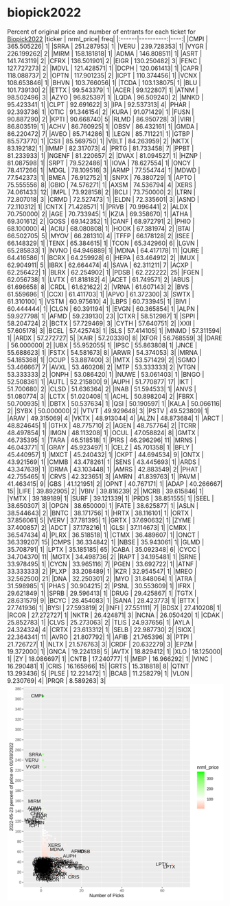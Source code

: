 # biopick2022
Percent of original price and number of entrants for each ticket for [Biopick2022](https://twitter.com/hashtag/Biopick2022)
|ticker | nrml_price| freq|
|:------|----------:|----:|
|CMPI   | 365.505226|    1|
|SRRA   | 251.287953|    1|
|VERU   | 239.728353|    1|
|VYGR   | 226.199262|    2|
|MIRM   | 158.181818|    1|
|ADMA   | 146.808511|    1|
|ASRT   | 141.743119|    2|
|CFRX   | 136.501901|    2|
|EIGR   | 130.250482|    3|
|FENC   | 127.727273|    2|
|MDVL   | 121.428571|    1|
|DCPH   | 120.061413|    1|
|CAPR   | 118.088737|    2|
|OPTN   | 117.901235|    2|
|ICPT   | 110.374456|    1|
|VCNX   | 108.653846|    1|
|BHVN   | 103.766056|    1|
|TCDA   | 103.138075|    1|
|BLU    | 101.739130|    2|
|ETTX   |  99.543379|    1|
|ACER   |  99.122807|    1|
|ATNM   |  98.502496|    3|
|AZYO   |  96.825397|    1|
|LQDA   |  96.509240|    2|
|MNKD   |  95.423341|    1|
|CLPT   |  92.691622|    3|
|IPA    |  92.537313|    4|
|PHAR   |  92.393736|    1|
|OTIC   |  91.346154|    2|
|KURA   |  91.071429|    1|
|FUSN   |  90.887290|    2|
|KPTI   |  90.668740|    5|
|RLMD   |  86.950728|    3|
|VIRI   |  86.803519|    1|
|ACHV   |  86.760925|    1|
|OBSV   |  86.432161|    1|
|GMDA   |  86.220472|    7|
|AVEO   |  85.714286|    1|
|LEGN   |  85.711221|    1|
|GTBP   |  85.573770|    1|
|CSII   |  85.569750|    1|
|VBLT   |  84.263959|    2|
|NKTX   |  83.192182|    1|
|IMMP   |  82.317073|    4|
|PRTG   |  81.733458|    7|
|PPBT   |  81.233933|    1|
|NGENF  |  81.220657|    2|
|DVAX   |  81.094527|    1|
|HZNP   |  81.087598|    1|
|SRPT   |  79.522486|    1|
|IOVA   |  78.627554|    1|
|ONCY   |  78.417266|    1|
|MDGL   |  78.109516|    3|
|ARMP   |  77.554744|    1|
|MDWD   |  77.542373|    1|
|BMEA   |  76.912752|    1|
|SNPX   |  76.380729|    1|
|APTO   |  75.555556|    8|
|GBIO   |  74.576271|    1|
|AXSM   |  74.536794|    4|
|XERS   |  74.061433|   12|
|IMPL   |  73.928158|    2|
|BCLI   |  73.750000|    2|
|LTRN   |  72.807018|    3|
|CRMD   |  72.527473|    1|
|ELDN   |  72.335601|    3|
|ASND   |  72.110312|    1|
|CNTX   |  71.428571|    1|
|PRVB   |  70.996441|    2|
|ALDX   |  70.750000|    2|
|AGE    |  70.733945|    1|
|KZIA   |  69.358670|    1|
|ATHA   |  69.301612|    2|
|GOSS   |  69.142352|    1|
|CANF   |  68.972791|    2|
|PHIO   |  68.100000|    4|
|ACIU   |  68.080808|    1|
|HOOK   |  67.381974|    2|
|BTAI   |  66.502705|    5|
|MYOV   |  66.281310|    4|
|TFFP   |  66.178128|    2|
|ISEE   |  66.148329|    1|
|TENX   |  65.384615|    1|
|TCON   |  65.342960|    6|
|LGVN   |  65.285833|    1|
|NVNO   |  64.946889|    1|
|MDNA   |  64.417178|   11|
|QURE   |  64.416586|    1|
|BCRX   |  64.259928|    6|
|HEPA   |  63.464912|    2|
|IMUX   |  62.904911|    5|
|IBRX   |  62.664474|    4|
|SAVA   |  62.311211|    7|
|ACXP   |  62.256422|    1|
|BLRX   |  62.254902|    1|
|PDSB   |  62.222222|   25|
|FGEN   |  62.056738|    1|
|LVTX   |  61.818182|    4|
|ACET   |  61.749571|    2|
|ABUS   |  61.696658|    8|
|CRDL   |  61.621622|    2|
|VRNA   |  61.607143|    2|
|BVS    |  61.559696|    1|
|CCXI   |  61.411703|    1|
|APVO   |  61.372300|    3|
|SWTX   |  61.310100|    1|
|VSTM   |  60.975610|    4|
|LBPS   |  60.733945|    1|
|BIVI   |  60.444444|    1|
|CLGN   |  60.391194|    1|
|EVGN   |  60.365854|    1|
|ALPN   |  59.927798|    1|
|AFMD   |  59.239130|   23|
|CTXR   |  58.512987|    1|
|SPPI   |  58.204724|    2|
|BCTX   |  57.729469|    3|
|CYTH   |  57.640751|    2|
|XXII   |  57.605178|    3|
|BCEL   |  57.425743|    1|
|SLS    |  57.414105|    1|
|MNMD   |  57.311594|    1|
|ARDX   |  57.272727|    5|
|XAIR   |  57.203390|    8|
|XFOR   |  56.768559|    3|
|DARE   |  56.000000|    2|
|UBX    |  55.952055|    1|
|IPSC   |  55.863808|    1|
|JNCE   |  55.688623|    1|
|FSTX   |  54.581673|    8|
|ARWR   |  54.374053|    3|
|MRNA   |  54.185368|    1|
|OCUP   |  53.887400|    3|
|IMTX   |  53.571429|    2|
|SGMO   |  53.466667|    7|
|AVXL   |  53.460208|    2|
|MTP    |  53.333333|    2|
|VTGN   |  53.333333|    2|
|ONPH   |  53.086420|    1|
|NUWE   |  53.061403|    1|
|BNGO   |  52.508361|    1|
|AUTL   |  52.215800|    9|
|AUPH   |  51.770877|   17|
|IKT    |  51.700680|    2|
|CLSD   |  51.636364|    2|
|INAB   |  51.594533|    1|
|ANVS   |  51.080774|    3|
|LCTX   |  51.020408|    1|
|ACHL   |  50.898204|    2|
|FBRX   |  50.700935|    1|
|DBTX   |  50.537634|    1|
|QSI    |  50.190597|    1|
|KALA   |  50.066116|    2|
|SYBX   |  50.000000|    2|
|VTVT   |  49.929648|    3|
|PSTV   |  49.523809|    1|
|ARAV   |  49.315069|    4|
|VKTX   |  48.913044|    4|
|ALZN   |  48.873684|    1|
|ARCT   |  48.824645|    1|
|GTHX   |  48.775710|    2|
|AGEN   |  48.757764|    2|
|TCRR   |  48.497854|    1|
|IMGN   |  48.113208|    1|
|OCUL   |  47.058824|    8|
|GMTX   |  46.735395|    1|
|TARA   |  46.518518|    1|
|PIRS   |  46.296296|   11|
|MRNS   |  46.043771|    1|
|GRAY   |  45.923497|    1|
|CELZ   |  45.701358|    1|
|BFLY   |  45.440957|    1|
|MXCT   |  45.240432|    1|
|CKPT   |  44.694534|    9|
|ONTX   |  43.921569|    1|
|CMMB   |  43.478261|    1|
|SENS   |  43.445693|    1|
|ARDS   |  43.347639|    1|
|DRMA   |  43.103448|    1|
|AMRS   |  42.883549|    2|
|PHAT   |  42.755465|    1|
|CRVS   |  42.323651|    3|
|AMRN   |  41.839763|    1|
|PAVM   |  41.463415|    9|
|GBS    |  41.121951|    2|
|OPNT   |  40.767171|    1|
|ADAP   |  40.266667|   15|
|LIFE   |  39.892905|    2|
|VBIV   |  39.816239|    2|
|MCRB   |  39.615846|    1|
|YMTX   |  39.189189|    1|
|SURF   |  39.121339|    1|
|PRDS   |  38.851555|    1|
|SEEL   |  38.650307|    3|
|OPGN   |  38.650000|    1|
|FATE   |  38.625877|    1|
|ASLN   |  38.544643|    2|
|BNTC   |  38.171756|    1|
|HRTX   |  38.116101|    1|
|ORTX   |  37.856061|    5|
|VERV   |  37.781395|    1|
|GRTX   |  37.690632|    1|
|ZYME   |  37.400857|    2|
|ADCT   |  37.178216|    1|
|GLSI   |  37.114673|    1|
|CMRX   |  36.547434|    4|
|PLRX   |  36.518518|    1|
|CTMX   |  36.489607|    1|
|ONCT   |  36.339207|   15|
|CMPS   |  36.334842|    1|
|NBSE   |  35.943061|    1|
|GLMD   |  35.708791|    1|
|LPTX   |  35.185185|   65|
|CABA   |  35.092348|    6|
|CYCC   |  34.704370|   11|
|MGTX   |  34.498736|    2|
|RAPT   |  34.195481|    1|
|SRNE   |  33.978495|    1|
|CYCN   |  33.965116|    7|
|PGEN   |  33.692722|    1|
|ATNF   |  33.333333|    2|
|PLXP   |  33.208489|    1|
|KZR    |  32.954547|    1|
|MREO   |  32.562500|   21|
|DNA    |  32.250301|    2|
|MYO    |  31.848064|    1|
|ATRA   |  31.598985|    1|
|PHAS   |  30.904215|    2|
|PSNL   |  30.553609|    1|
|IFRX   |  29.621849|    1|
|SPRB   |  29.596413|    1|
|DRUG   |  29.425867|    1|
|TGTX   |  28.631579|    9|
|BCYC   |  28.454083|    1|
|SANA   |  28.423773|    1|
|BTTX   |  27.741936|    1|
|BYSI   |  27.593819|    2|
|INFI   |  27.551111|    7|
|BDSX   |  27.410208|    1|
|RCOR   |  27.272727|    1|
|NKTR   |  26.424871|    3|
|NCNA   |  26.050420|    1|
|CDAK   |  25.852783|    1|
|CLVS   |  25.273063|    2|
|TLIS   |  24.937656|    1|
|AYLA   |  24.324324|    4|
|CRTX   |  23.613312|    1|
|SELB   |  22.987730|    2|
|SIOX   |  22.364341|   11|
|AVRO   |  21.807792|    1|
|AFIB   |  21.765396|    3|
|PTPI   |  21.726727|    1|
|NLTX   |  21.576763|    3|
|CRDF   |  20.632279|    3|
|EPZM   |  19.372000|    1|
|GNCA   |  19.224138|    5|
|AVTX   |  18.829412|    1|
|XLO    |  18.125000|    1|
|ZY     |  18.086697|    1|
|CNTB   |  17.240777|    1|
|MEIP   |  16.966292|    1|
|VINC   |  16.290481|    1|
|CRIS   |  16.165966|   15|
|GRTS   |  15.318818|    8|
|QTNT   |  13.293436|    5|
|PLSE   |  12.221472|    1|
|BCAB   |  11.258279|    1|
|VLON   |   9.230769|    4|
|PRQR   |   8.589263|    3|
![retvspicks](biopicks.png?raw=true)

